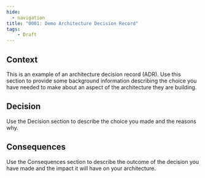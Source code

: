 ```yaml
---
hide:
  - navigation
title: "0001: Demo Architecture Decision Record"
tags: 
    - Draft
---
```


## Context

This is an example of an architecture decision record (ADR). Use this section to provide some background information describing the choice you have needed to make about an aspect of the architecture they are building.

## Decision

Use the Decision section to describe the choice you made and the reasons why.

## Consequences

Use the Consequences section to describe the outcome of the decision you have made and the impact it will have on your architecture.
